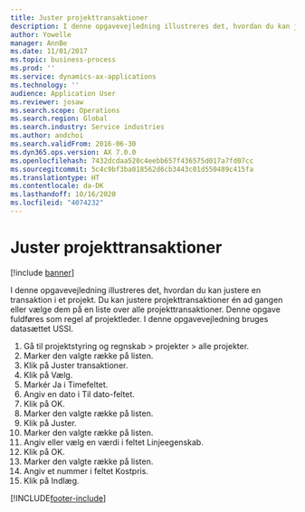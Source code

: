 ```yaml
---
title: Juster projekttransaktioner
description: I denne opgavevejledning illustreres det, hvordan du kan justere en transaktion i et projekt.
author: Yowelle
manager: AnnBe
ms.date: 11/01/2017
ms.topic: business-process
ms.prod: ''
ms.service: dynamics-ax-applications
ms.technology: ''
audience: Application User
ms.reviewer: josaw
ms.search.scope: Operations
ms.search.region: Global
ms.search.industry: Service industries
ms.author: andchoi
ms.search.validFrom: 2016-06-30
ms.dyn365.ops.version: AX 7.0.0
ms.openlocfilehash: 7432dcdaa520c4eebb657f436575d017a7fd07cc
ms.sourcegitcommit: 5c4c9bf3ba018562d6cb3443c01d550489c415fa
ms.translationtype: HT
ms.contentlocale: da-DK
ms.lasthandoff: 10/16/2020
ms.locfileid: "4074232"
---
```

# <a name="adjust-project-transactions"></a>Juster projekttransaktioner

[!include [banner](../../includes/banner.md)]

I denne opgavevejledning illustreres det, hvordan du kan justere en transaktion i et projekt. Du kan justere projekttransaktioner én ad gangen eller vælge dem på en liste over alle projekttransaktioner. Denne opgave fuldføres som regel af projektleder. I denne opgavevejledning bruges datasættet USSI.

1. Gå til projektstyring og regnskab > projekter > alle projekter. 
2. Marker den valgte række på listen. 
3. Klik på Juster transaktioner. 
4. Klik på Vælg. 
5. Markér Ja i Timefeltet. 
6. Angiv en dato i Til dato-feltet. 
7. Klik på OK. 
8. Marker den valgte række på listen. 
9. Klik på Juster. 
10. Marker den valgte række på listen. 
11. Angiv eller vælg en værdi i feltet Linjeegenskab. 
12. Klik på OK. 
13. Marker den valgte række på listen. 
14. Angiv et nummer i feltet Kostpris. 
15. Klik på Indlæg. 


[!INCLUDE[footer-include](../../includes/footer-banner.md)]